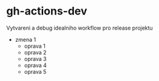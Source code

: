 # gh-actions-dev
Vytvareni a debug idealniho workflow pro release projektu

- zmena 1
  - oprava 1
  - oprava 2
  - oprava 3
  - oprava 4
  - oprava 5
